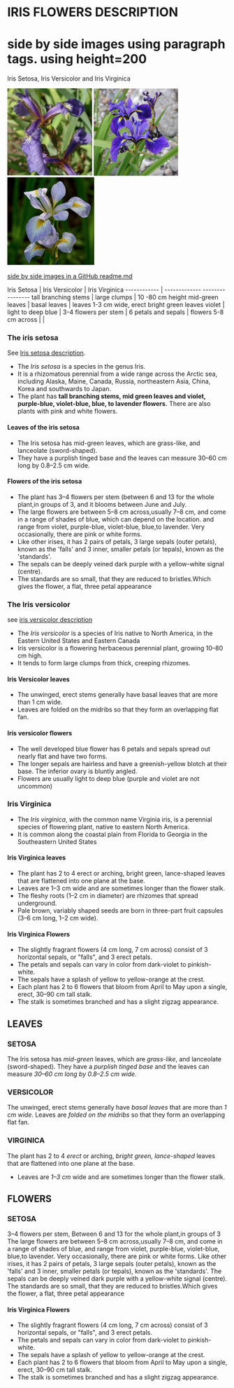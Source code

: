 # IRIS FLOWERS DESCRIPTION


# side by side images using paragraph tags. using height=200
 Iris Setosa,   Iris Versicolor and Iris Virginica
<p float="left">
  <img src="images/iris_setosa.png" height="200" alt="iris setosa" />
  <img src="images/iris_versicolor.png" height="200" alt = "versicolor" />
  <img src="images/iris_virginica.png" height="200" alt ="iris virginica" /> 
</p>


[side by side images in a GitHub readme.md](https://stackoverflow.com/questions/24319505/how-can-one-display-images-side-by-side-in-a-github-readme-md)

Iris Setosa | Iris Versicolor | Iris Virginica
------------ | -------------   ----------------
tall branching stems | large clumps | 10 -80 cm height
mid-green leaves | basal leaves | leaves 1-3 cm wide, erect bright green leaves
violet  | light to deep blue | 
 3-4 flowers per stem | 6 petals and sepals | 
 flowers 5-8 cm across |                |



### The iris setosa
See [Iris setosa description](https://en.wikipedia.org/w/index.php?title=Iris_setosa&oldid=858265829).
- The *Iris setosa* is a species in the genus Iris. 
- It is a rhizomatous perennial from a wide range across the Arctic sea, including Alaska, Maine, Canada, Russia, northeastern Asia, China, Korea and southwards to Japan.
- The plant has **tall branching stems, mid green leaves and violet, purple-blue, violet-blue, blue, to lavender flowers.** There are also plants with pink and white flowers.

#### Leaves of the iris setosa
- The Iris setosa has mid-green leaves, which are grass-like, and lanceolate (sword-shaped). 
- They have a purplish tinged base and the leaves can measure 30–60 cm long by 0.8–2.5 cm wide.

#### Flowers of the iris setosa
- The plant has 3–4 flowers per stem (between 6 and 13 for the whole plant,in groups of 3, and it blooms between June and July.
- The large flowers are between 5–8 cm across,usually 7–8 cm, and come in a range of shades of blue, which can depend on the location. and range from violet, purple-blue, violet-blue, blue,to lavender. Very occasionally, there are pink or white forms.
- Like other irises, it has 2 pairs of petals, 3 large sepals (outer petals), known as the 'falls' and 3 inner, smaller petals (or tepals), known as the 'standards'. 
- The sepals can be deeply veined dark purple with a yellow-white signal (centre). 
- The standards are so small, that they are reduced to bristles.Which gives the flower, a flat, three petal appearance

### The Iris versicolor 
see [iris versicolor description](https://en.wikipedia.org/wiki/Iris_versicolor)

- The *Iris versicolor* is a species of Iris native to North America, in the Eastern United States and Eastern Canada
- Iris versicolor is a flowering herbaceous perennial plant, growing 10–80 cm high. 
- It tends to form large clumps from thick, creeping rhizomes. 

#### Iris Versicolor leaves
- The unwinged, erect stems generally have basal leaves that are more than 1 cm wide. 
- Leaves are folded on the midribs so that they form an overlapping flat fan. 

#### Iris versicolor flowers
- The well developed blue flower has 6 petals and sepals spread out nearly flat and have two forms. 
- The longer sepals are hairless and have a greenish-yellow blotch at their base. The inferior ovary is bluntly angled. 
- Flowers are usually light to deep blue (purple and violet are not uncommon)

### Iris Virginica

- The *Iris virginica*, with the common name Virginia iris, is a perennial species of flowering plant, native to eastern North America.
- It is common along the coastal plain from Florida to Georgia in the Southeastern United States

#### Iris Virginica leaves
- The plant has 2 to 4 erect or arching, bright green, lance-shaped leaves that are flattened into one plane at the base. 
- Leaves are 1–3 cm wide and are sometimes longer than the flower stalk. 
- The fleshy roots (1–2 cm in diameter) are rhizomes that spread underground. 
- Pale brown, variably shaped seeds are born in three-part fruit capsules (3–6 cm long, 1–2 cm  wide).

#### Iris Virginica Flowers
- The slightly fragrant flowers (4 cm long, 7 cm across) consist of 3 horizontal sepals, or "falls", and 3 erect petals. 
- The petals and sepals can vary in color from dark-violet to pinkish-white. 
- The sepals have a splash of yellow to yellow-orange at the crest. 
- Each plant has 2 to 6 flowers that bloom from April to May upon a single, erect, 30–90 cm tall stalk. 
- The stalk is sometimes branched and has a slight zigzag appearance.


## LEAVES 

### SETOSA
The Iris setosa has *mid-green* leaves, which are *grass-like*, and lanceolate (sword-shaped). 
They have a *purplish tinged base* and the leaves can measure *30–60 cm long by 0.8–2.5 cm wide*.

### VERSICOLOR

The unwinged, erect stems generally have *basal leaves* that are more than *1 cm wide*. 
Leaves are *folded on the midribs* so that they form an overlapping flat fan. 

### VIRGINICA
The plant has 2 to 4 *erect* or arching, *bright green, lance-shaped* leaves that are flattened into one plane at the base. 
- Leaves are *1–3 cm* wide and are sometimes longer than the flower stalk. 

## FLOWERS

### SETOSA

3–4 flowers per stem, Between 6 and 13 for the whole plant,in groups of 3
The large flowers are between 5–8 cm across,usually 7–8 cm, and come in a range of shades of blue, and range from violet, purple-blue, violet-blue, blue,to lavender. Very occasionally, there are pink or white forms.
Like other irises, it has 2 pairs of petals, 3 large sepals (outer petals), known as the 'falls' and 3 inner, smaller petals (or tepals), known as the 'standards'. 
The sepals can be deeply veined dark purple with a yellow-white signal (centre). 
The standards are so small, that they are reduced to bristles.Which gives the flower, a flat, three petal appearance


#### Iris Virginica Flowers
- The slightly fragrant flowers (4 cm long, 7 cm across) consist of 3 horizontal sepals, or "falls", and 3 erect petals. 
- The petals and sepals can vary in color from dark-violet to pinkish-white. 
- The sepals have a splash of yellow to yellow-orange at the crest. 
- Each plant has 2 to 6 flowers that bloom from April to May upon a single, erect, 30–90 cm tall stalk. 
- The stalk is sometimes branched and has a slight zigzag appearance.